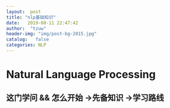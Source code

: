 ```yaml
---
layout:  post
title: "nlp基础知识" 
date:   2019-08-11 22:47:42                    
author:  "tzuw"
header-img: "img/post-bg-2015.jpg"
catalog:   false
categories: NLP
---
```

# Natural Language Processing 

## 这门学问 && 怎么开始 ->先备知识 ->学习路线
